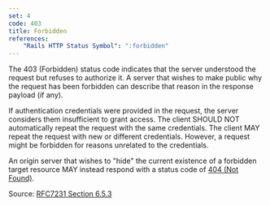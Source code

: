 ```yaml
---
set: 4
code: 403
title: Forbidden
references:
    "Rails HTTP Status Symbol": ":forbidden"
---
```


The 403 (Forbidden) status code indicates that the server understood the request
but refuses to authorize it. A server that wishes to make public why the request
has been forbidden can describe that reason in the response payload (if any).

If authentication credentials were provided in the request, the server considers
them insufficient to grant access. The client SHOULD NOT automatically repeat
the request with the same credentials. The client MAY repeat the request with
new or different credentials. However, a request might be forbidden for reasons
unrelated to the credentials.

An origin server that wishes to "hide" the current existence of a forbidden
target resource MAY instead respond with a status code of
[404 (Not Found)](/404).

Source: [RFC7231 Section 6.5.3][1]

[1]: <http://tools.ietf.org/html/rfc7231#section-6.5.3>